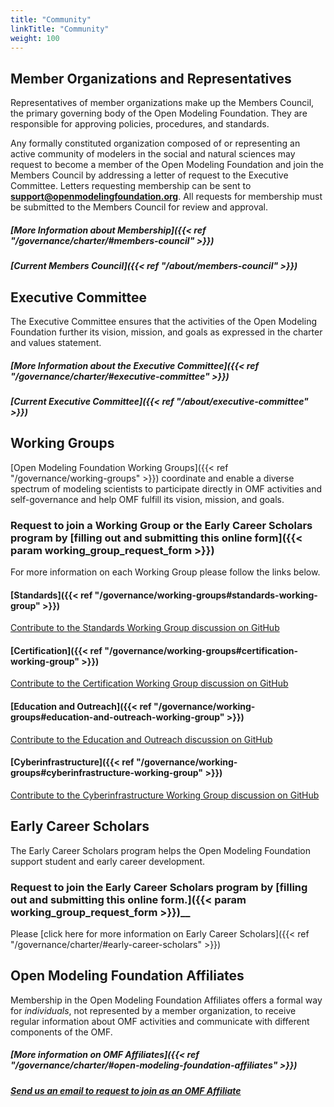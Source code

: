 ```yaml
---
title: "Community"
linkTitle: "Community"
weight: 100
---
```


## Member Organizations and Representatives

Representatives of member organizations make up the Members Council, the primary governing body of the Open Modeling Foundation. They are responsible for approving policies, procedures, and standards.

Any formally constituted organization composed of or representing an active community of modelers in the social and natural sciences may request to become a member of the Open Modeling Foundation and join the Members Council by addressing a letter of request to the Executive Committee. Letters requesting membership can be sent to __[support@openmodelingfoundation.org](mailto:support@openmodelingfoundation.org)__. All requests for membership must be submitted to the Members Council for review and approval. 

##### __[More Information about Membership]({{< ref "/governance/charter/#members-council" >}})__

##### __[Current Members Council]({{< ref "/about/members-council" >}})__

## Executive Committee

The Executive Committee ensures that the activities of the Open Modeling Foundation further its vision, mission, and goals as expressed in the charter and values statement.

##### __[More Information about the Executive Committee]({{< ref "/governance/charter/#executive-committee" >}})__

##### __[Current Executive Committee]({{< ref "/about/executive-committee" >}})__

## Working Groups  

[Open Modeling Foundation Working Groups]({{< ref "/governance/working-groups" >}}) coordinate and enable a diverse spectrum of modeling scientists to participate directly in OMF activities and self-governance and help OMF fulfill its vision, mission, and goals.

### Request to join a Working Group or the Early Career Scholars program by __[filling out and submitting this online form]({{< param working_group_request_form >}})__

For more information on each Working Group please follow the links below.

#### __[Standards]({{< ref "/governance/working-groups#standards-working-group" >}})__

[Contribute to the Standards Working Group discussion on GitHub](https://github.com/openmodelingfoundation/openmodelingfoundation.github.io/discussions/categories/wg-standards)

#### __[Certification]({{< ref "/governance/working-groups#certification-working-group" >}})__

[Contribute to the Certification Working Group discussion on GitHub](https://github.com/openmodelingfoundation/openmodelingfoundation.github.io/discussions/categories/wg-certification)

#### __[Education and Outreach]({{< ref "/governance/working-groups#education-and-outreach-working-group" >}})__

[Contribute to the Education and Outreach discussion on GitHub](https://github.com/openmodelingfoundation/openmodelingfoundation.github.io/discussions/categories/wg-education-and-outreach)

#### __[Cyberinfrastructure]({{< ref "/governance/working-groups#cyberinfrastructure-working-group" >}})__

[Contribute to the Cyberinfrastructure Working Group discussion on GitHub](https://github.com/openmodelingfoundation/openmodelingfoundation.github.io/discussions/categories/cyberinfrastructure)

## Early Career Scholars

The Early Career Scholars program helps the Open Modeling Foundation support student and early career development.

### Request to join the Early Career Scholars program by [filling out and submitting this online form.]({{< param working_group_request_form >}})__

Please [click here for more information on Early Career Scholars]({{< ref "/governance/charter/#early-career-scholars" >}})

## Open Modeling Foundation Affiliates

Membership in the Open Modeling Foundation Affiliates offers a formal way for *individuals*, not represented by a member organization, to receive regular information about OMF activities and communicate with different components of the OMF.

##### __[More information on OMF Affiliates]({{< ref "/governance/charter/#open-modeling-foundation-affiliates" >}})__
##### __[Send us an email to request to join as an OMF Affiliate](mailto:support@openmodelingfoundation.org)__
